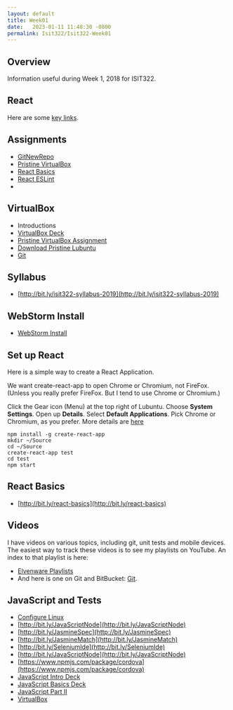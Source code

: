 ```yaml
---
layout: default
title: Week01
date:   2023-01-11 11:48:30 -0800
permalink: Isit322/Isit322-Week01
---
```


## Overview

Information useful during Week 1, 2018 for ISIT322.

## React

Here are some [key links][react-links].

[react-links]: /javascript-guide/JavaScriptReact.html#react-links

## Assignments

- [GitNewRepo](/teach/assignments/GitNewRepo.html)
- [Pristine VirtualBox](#virtualbox)
- [React Basics](/teach/assignments/react/ReactBasics.html)
- [React ESLint](/teach/assignments/react/ReactEsLint.html)
-

## VirtualBox


- Introductions
- [VirtualBox Deck](http://bit.ly/1at2JZ2)
- [Pristine VirtualBox Assignment](/teach/assignments/PristineVirtualBox.html)
- [Download Pristine Lubuntu](/teach/assignments/PristineVirtualBox.html#install-pristine-lubuntu)
- [Git][git]

## Syllabus

* [http://bit.ly/isit322-syllabus-2019](http://bit.ly/isit322-syllabus-2019)

## WebStorm Install

- [WebStorm Install][ws-inst]

[ws-inst]: /teach/assignments/WebStormInstall.html

## Set up React

Here is a simple way to create a React Application.

We want create-react-app to open Chrome or Chromium, not FireFox. (Unless you really prefer FireFox. But I tend to use Chrome or Chromium.)

Click the Gear icon (Menu) at the top right of Lubuntu. Choose **System Settings**. Open up **Details**. Select **Default Applications**. Pick Chrome or Chromium, as you prefer. More details are [here](https://help.ubuntu.com/stable/ubuntu-help/net-default-browser.html)

```
npm install -g create-react-app
mkdir ~/Source
cd ~/Source
create-react-app test
cd test
npm start
```

## React Basics

- [http://bit.ly/react-basics](http://bit.ly/react-basics)

## Videos

I have videos on various topics, including git, unit tests and mobile devices. The easiest way to track these videos is to see my playlists on YouTube. An index to that playlist is here:

* [Elvenware Playlists][elf-playlist]
* And here is one on Git and BitBucket: [Git](http://youtu.be/HCoC3FbdcQk).

## JavaScript and Tests

- [Configure Linux][configure-linux]
- [http://bit.ly/JavaScriptNode](http://bit.ly/JavaScriptNode)
- [http://bit.ly/JasmineSpec](http://bit.ly/JasmineSpec)
- [http://bit.ly/JasmineMatch](http://bit.ly/JasmineMatch)
- [http://bit.ly/SeleniumIde](http://bit.ly/SeleniumIde)
- [http://bit.ly/JavaScriptNode](http://bit.ly/JavaScriptNode)
- [https://www.npmjs.com/package/cordova](https://www.npmjs.com/package/cordova)
- [JavaScript Intro Deck](http://bit.ly/1ilT1tk)
- [JavaScript Basics Deck](http://bit.ly/OPDg3s)
- [JavaScript Part II](http://bit.ly/JavaScriptPartII)
- [VirtualBox](http://bit.ly/1at2JZ2)

<!--       -->
<!-- links -->
<!--       -->

[elf-playlist]: /tools/Videos.html#playlists
[configure-linux]: /os-guide/linux/ConfigureLinux.html
[git]: /git-guide

